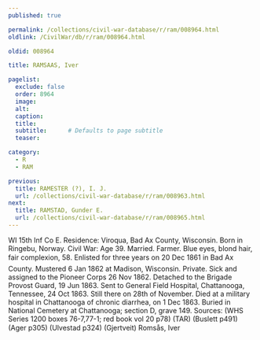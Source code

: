 ```yaml
---
published: true

permalink: /collections/civil-war-database/r/ram/008964.html
oldlink: /CivilWar/db/r/ram/008964.html

oldid: 008964

title: RAMSAAS, Iver

pagelist:
  exclude: false
  order: 8964
  image: 
  alt:
  caption:
  title:
  subtitle:      # Defaults to page subtitle
  teaser:

category: 
  - R 
  - RAM

previous:
  title: RAMESTER (?), I. J.
  url: /collections/civil-war-database/r/ram/008963.html  
next:
  title: RAMSTAD, Gunder E.
  url: /collections/civil-war-database/r/ram/008965.html   
---
```

WI 15th Inf Co E. Residence: Viroqua, Bad Ax County, Wisconsin. Born in Ringebu, Norway. Civil War: Age 39. Married. Farmer. Blue eyes, blond hair, fair complexion, 5&#146;8&#148;. Enlisted for three years on 20 Dec 1861 in Bad Ax County. Mustered 6 Jan 1862 at Madison, Wisconsin. Private. Sick and assigned to the Pioneer Corps 26 Nov 1862. Detached to the Brigade Provost Guard, 19 Jun 1863. Sent to General Field Hospital, Chattanooga, Tennessee, 24 Oct 1863. Still there on 28th of November. Died at a military hospital in Chattanooga of chronic diarrhea, on 1 Dec 1863. Buried in National Cemetery at Chattanooga; section D, grave 149. Sources: (WHS Series 1200 boxes 76-7,77-1; red book vol 20 p78) (TAR) (Buslett p491) (Ager p305) (Ulvestad p324) (Gjertveit) &#147;Roms&aring;s, Iver&#148;